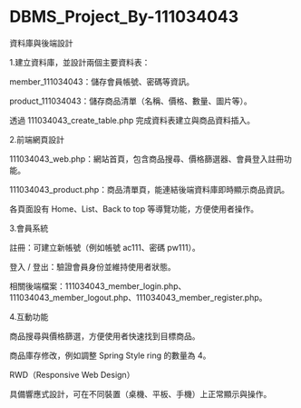 # DBMS_Project_By-111034043
資料庫與後端設計

1.建立資料庫，並設計兩個主要資料表：

member_111034043：儲存會員帳號、密碼等資訊。

product_111034043：儲存商品清單（名稱、價格、數量、圖片等）。

透過 111034043_create_table.php 完成資料表建立與商品資料插入。

2.前端網頁設計

111034043_web.php：網站首頁，包含商品搜尋、價格篩選器、會員登入註冊功能。

111034043_product.php：商品清單頁，能連結後端資料庫即時顯示商品資訊。

各頁面設有 Home、List、Back to top 等導覽功能，方便使用者操作。

3.會員系統

註冊：可建立新帳號（例如帳號 ac111、密碼 pw111）。

登入 / 登出：驗證會員身份並維持使用者狀態。

相關後端檔案：111034043_member_login.php、111034043_member_logout.php、111034043_member_register.php。

4.互動功能

商品搜尋與價格篩選，方便使用者快速找到目標商品。

商品庫存修改，例如調整 Spring Style ring 的數量為 4。

RWD（Responsive Web Design）

具備響應式設計，可在不同裝置（桌機、平板、手機）上正常顯示與操作。
